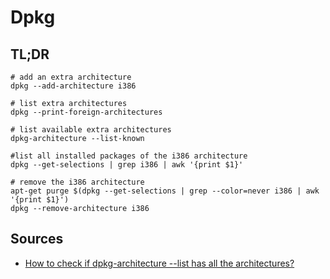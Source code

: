 # Dpkg

## TL;DR

```shell
# add an extra architecture
dpkg --add-architecture i386

# list extra architectures
dpkg --print-foreign-architectures

# list available extra architectures
dpkg-architecture --list-known

#list all installed packages of the i386 architecture
dpkg --get-selections | grep i386 | awk '{print $1}'

# remove the i386 architecture
apt-get purge $(dpkg --get-selections | grep --color=never i386 | awk '{print $1}')
dpkg --remove-architecture i386
```

## Sources

- [How to check if dpkg-architecture --list has all the architectures?]

[how to check if dpkg-architecture --list has all the architectures?]: https://askubuntu.com/questions/852115/how-to-check-if-dpkg-architecture-list-has-all-the-architectures#852120
